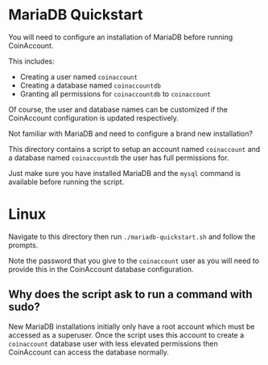 # MariaDB Quickstart
You will need to configure an installation of MariaDB before running CoinAccount.

This includes:
* Creating a user named `coinaccount`
* Creating a database named `coinaccountdb`
* Granting all permissions for `coinaccountdb` to `coinaccount`

Of course, the user and database names can be customized if the CoinAccount configuration is updated respectively.

Not familiar with MariaDB and need to configure a brand new installation?

This directory contains a script to setup an account named `coinaccount` and a database named `coinaccountdb` the user has full permissions for.

Just make sure you have installed MariaDB and the `mysql` command is available before running the script.

# Linux
Navigate to this directory then run `./mariadb-quickstart.sh` and follow the prompts.

Note the password that you give to the `coinaccount` user as you will need to provide this in the CoinAccount database configuration.

## Why does the script ask to run a command with sudo?
New MariaDB installations initially only have a root account which must be accessed as a superuser. Once the script uses this account to create a `coinaccount` database user with less elevated permissions then CoinAccount can access the database normally.